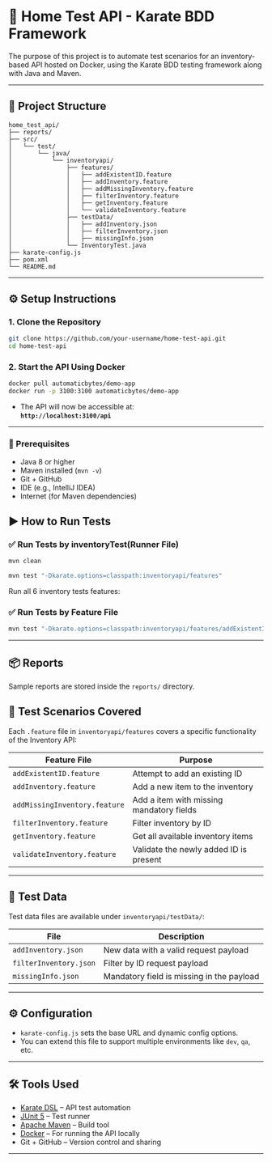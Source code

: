 # 🧪 Home Test API - Karate BDD Framework

The purpose of this project is to automate test scenarios for an inventory-based API hosted on Docker, using the Karate BDD testing framework along with Java and Maven.

---

## 📁 Project Structure

```
home_test_api/
├── reports/
├── src/
│   └── test/
│       └── java/
│           └── inventoryapi/
│               ├── features/
│               │   ├── addExistentID.feature
│               │   ├── addInventory.feature
│               │   ├── addMissingInventory.feature
│               │   ├── filterInventory.feature
│               │   ├── getInventory.feature
│               │   └── validateInventory.feature
│               ├── testData/
│               │   ├── addInventory.json
│               │   ├── filterInventory.json
│               │   ├── missingInfo.json
│               └── InventoryTest.java
├── karate-config.js
├── pom.xml
└── README.md
```

---

## ⚙️ Setup Instructions

### 1. Clone the Repository

```bash
git clone https://github.com/your-username/home-test-api.git
cd home-test-api
```

### 2. Start the API Using Docker

```bash
docker pull automaticbytes/demo-app
docker run -p 3100:3100 automaticbytes/demo-app
```

- The API will now be accessible at:  
  **`http://localhost:3100/api`**

---

### 🧰 Prerequisites

- Java 8 or higher
- Maven installed (`mvn -v`)
- Git + GitHub
- IDE (e.g., IntelliJ IDEA)
- Internet (for Maven dependencies)

## ▶️ How to Run Tests

### ✅ Run Tests by inventoryTest(Runner File)

```bash
mvn clean 
``` 

```bash
mvn test "-Dkarate.options=classpath:inventoryapi/features"
```

Run all 6 inventory tests features:

### ✅ Run Tests by Feature File

```bash
mvn test "-Dkarate.options=classpath:inventoryapi/features/addExistentId.feature"
```

---

## 📦 Reports

Sample reports are stored inside the `reports/` directory.


## 📑 Test Scenarios Covered

Each `.feature` file in `inventoryapi/features` covers a specific functionality of the Inventory API:

| Feature File                  | Purpose                                          |
|-------------------------------|--------------------------------------------------|
| `addExistentID.feature`       | Attempt to add an existing ID                    |
| `addInventory.feature`        | Add a new item to the inventory                  |
| `addMissingInventory.feature` | Add a item with missing mandatory fields         |
| `filterInventory.feature`     | Filter inventory by ID                           |
| `getInventory.feature`        | Get all available inventory items                |
| `validateInventory.feature`   | Validate the newly added ID is present           |

---

## 🧾 Test Data

Test data files are available under `inventoryapi/testData/`:

| File                   | Description                                 |
|------------------------|---------------------------------------------|
| `addInventory.json`    | New data with a valid request payload       |
| `filterInventory.json` | Filter by ID request payload                |
| `missingInfo.json`     | Mandatory field is missing in the payload   |

---

## ⚙️ Configuration

- `karate-config.js` sets the base URL and dynamic config options.
- You can extend this file to support multiple environments like `dev`, `qa`, etc.

---

## 🛠️ Tools Used

- [Karate DSL](https://github.com/karatelabs/karate) – API test automation
- [JUnit 5](https://junit.org/) – Test runner
- [Apache Maven](https://maven.apache.org/) – Build tool
- [Docker](https://www.docker.com/) – For running the API locally
- Git + GitHub – Version control and sharing

---